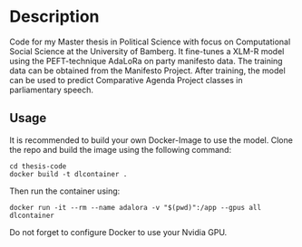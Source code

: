 # Description
Code for my Master thesis in Political Science with focus on Computational Social Science at the University of Bamberg. It fine-tunes a XLM-R model using the PEFT-technique AdaLoRa on party manifesto data. The training data can be obtained from the Manifesto Project. After training, the model can be used to predict Comparative Agenda Project classes in parliamentary speech.

## Usage
It is recommended to build your own Docker-Image to use the model. Clone the repo and build the image using the following command:

```
cd thesis-code
docker build -t dlcontainer . 
```

Then run the container using:

```
docker run -it --rm --name adalora -v "$(pwd)":/app --gpus all dlcontainer
```

Do not forget to configure Docker to use your Nvidia GPU.
